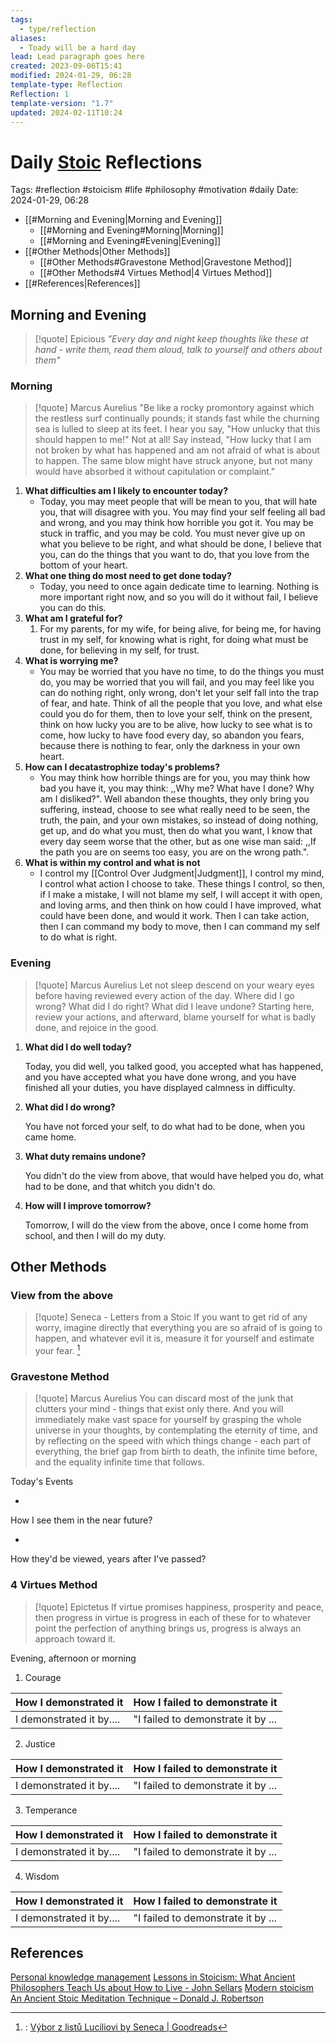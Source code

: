```yaml
---
tags:
  - type/reflection
aliases:
  - Toady will be a hard day
lead: Lead paragraph goes here
created: 2023-09-06T15:41
modified: 2024-01-29, 06:28
template-type: Reflection
Reflection: 1
template-version: "1.7"
updated: 2024-02-11T10:24
---
```

# Daily [Stoic](../SLIP-BOX/Stoicism.md) Reflections

Tags:  #reflection #stoicism #life #philosophy #motivation #daily 
Date: 2024-01-29, 06:28

- [[#Morning and Evening|Morning and Evening]]
	- [[#Morning and Evening#Morning|Morning]]
	- [[#Morning and Evening#Evening|Evening]]
- [[#Other Methods|Other Methods]]
	- [[#Other Methods#Gravestone Method|Gravestone Method]]
	- [[#Other Methods#4 Virtues Method|4 Virtues Method]]
- [[#References|References]]


## Morning and Evening

> [!quote] Epicious 
> _"Every day and night keep thoughts like these at hand - write them, read them aloud, talk to yourself and others about them"_
### Morning

> [!quote] Marcus Aurelius
> "Be like a rocky promontory against which the restless surf continually pounds; it stands fast while the churning sea is lulled to sleep at its feet. I hear you say, "How unlucky that this should happen to me!" Not at all! Say instead, "How lucky that I am not broken by what has happened and am not afraid of what is about to happen. The same blow might have struck anyone, but not many would have absorbed it without capitulation or complaint."

1. **What difficulties am I likely to encounter today?**
	- Today, you may meet people that will be mean to you, that will hate you, that will disagree with you. You may find your self feeling all bad and wrong, and you may think how horrible you got it. You may be stuck in traffic, and you may be cold. You must never give up on what you believe to be right, and what should be done, I believe that you, can do the things that you want to do, that you love from the bottom of your heart. 
2. **What one thing do most need to get done today?**
	- Today, you need to once again dedicate time to learning. Nothing is more important right now, and so you will do it without fail, I believe you can do this.
1. **What am I grateful for?**
	1. For my parents, for my wife, for being alive, for being me, for having trust in my self, for knowing what is right, for doing what must be done, for believing in my self, for trust.
2. **What is worrying me?**
	- You may be worried that you have no time, to do the things you must do, you may be worried that you will fail, and you may feel like you can do nothing right, only wrong, don't let your self fall into the trap of fear, and hate. Think of all the people that you love, and what else could you do for them, then to love your self, think on the present, think on how lucky you are to be alive, how lucky to see what is to come, how lucky to have food every day, so abandon you fears, because there is nothing to fear, only the darkness in your own heart. 
3. **How can I decatastrophize today's problems?**
	- You may think how horrible things are for you, you may think how bad you have it, you may think: ,,Why me? What have I done? Why am I disliked?". Well abandon these thoughts, they only bring you suffering, instead, choose to see what really need to be seen, the truth, the pain, and your own mistakes, so instead of doing nothing, get up, and do what you must, then do what you want, I know that every day seem worse that the other, but as one wise man said: ,,If the path you are on seems too easy, you are on the wrong path.".
4. **What is within my control and what is not**
	- I control my [[Control Over Judgment|Judgment]], I control my mind, I control what action I choose to take. These things I control, so then, if I make a mistake, I will not blame my self, I will accept it with open, and loving arms, and then think on how could I have improved, what could have been done, and would it work. Then I can take action, then I can command my body to move, then I can command my self to do what is right.

### Evening

> [!quote] Marcus Aurelius
> Let not sleep descend on your weary eyes before having reviewed every action of the day. Where did I go wrong? What did I do right? What did I leave undone? Starting here, review your actions, and afterward, blame yourself for what is badly done, and rejoice in the good.

1. **What did I do well today?**

	Today, you did well, you talked good, you accepted what has happened, and you have accepted what you have done wrong, and you have finished all your duties, you have displayed calmness in difficulty.

1. **What did I do wrong?**

	You have not forced your self, to do what had to be done, when you came home.

2. **What duty remains undone?**

	You didn't do the view from above, that would have helped you do, what had to be done, and that whitch you didn't do.

3. **How will I improve tomorrow?**

	Tomorrow, I will do the view from the above, once I come home from school, and then I will do my duty.

## Other Methods

### View from the above

> [!quote] Seneca - Letters from a Stoic
> If you want to get rid of any worry, imagine directly that everything you are so afraid of is going to happen, and whatever evil it is, measure it for yourself and estimate your fear. [^Seneca]


### Gravestone Method

> [!quote] Marcus Aurelius
> You can discard most of the junk that clutters your mind - things that exist only there. And you will immediately make vast space for yourself by grasping the whole universe in your thoughts, by contemplating the eternity of time, and by reflecting on the speed with which things change - each part of everything, the brief gap from birth to death, the infinite time before, and the equality infinite time that follows. 

Today's Events 

-

How I see them in the near future? 

-

How they'd be viewed, years after I've passed?

### 4 Virtues Method

> [!quote] Epictetus 
> If virtue promises happiness, prosperity and peace, then progress in virtue is progress in each of these for to whatever point the perfection of anything brings us, progress is always an approach toward it.

Evening, afternoon or morning

1. Courage 

| How I demonstrated it  | How I failed to demonstrate it |
| ------------------- | ---------------- |
| I demonstrated it by....                 | "I failed to demonstrate it by ...              |

2. Justice

| How I demonstrated it  | How I failed to demonstrate it |
| ------------------- | ---------------- |
| I demonstrated it by....                 | "I failed to demonstrate it by ...             

3. Temperance

| How I demonstrated it  | How I failed to demonstrate it |
| ------------------- | ---------------- |
| I demonstrated it by....                 | "I failed to demonstrate it by ...             

4. Wisdom

| How I demonstrated it  | How I failed to demonstrate it |
| ------------------- | ---------------- |
| I demonstrated it by....                 | "I failed to demonstrate it by ...             

## References

[Personal knowledge management](Personal%20knowledge%20management.md)
[Lessons in Stoicism: What Ancient Philosophers Teach Us about How to Live - John Sellars](https://books.google.cz/books/about/Lessons_in_Stoicism.html?id=ky84zQEACAAJ&redir_esc=y)
[Modern stoicism](https://modernstoicism.com/)
[An Ancient Stoic Meditation Technique – Donald J. Robertson](https://donaldrobertson.name/2017/03/22/an-ancient-stoic-meditation-technique/)

[^Seneca]:: [Výbor z listů Luciliovi by Seneca | Goodreads](https://www.goodreads.com/book/show/23340595-v-bor-z-list-luciliovi) 